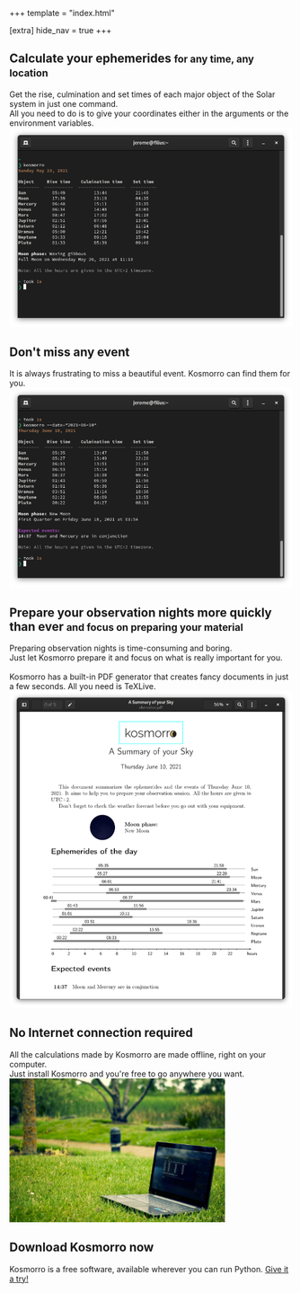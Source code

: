 +++
template = "index.html"

[extra]
hide_nav = true
+++

## Calculate your ephemerides <small>for any time, any location</small>

<div class="feature">
    <span class="explain">
        Get the rise, culmination and set times of each major object of the Solar system in just one command.<br />
        All you need to do is to give your coordinates either in the arguments or the environment variables.
    </span>
    <span class="screenshot">
        <img src="/img/screenshots/terminal/basic-command.png" alt="Kosmorro's basic command" />
    </span>
</div>

## Don't miss any event

<div class="feature">
    <span class="explain">
        It is always frustrating to miss a beautiful event. Kosmorro can find them for you.
    </span>
    <span class="screenshot">
        <img src="/img/screenshots/terminal/events-detection.png" alt="When an event is found, it is displayed in the command returned" />
    </span>
</div>

## Prepare your observation nights more quickly than ever <small>and focus on preparing your material</small>

<div class="feature">
    <span class="explain">
        Preparing observation nights is time-consuming and boring.<br />
        Just let Kosmorro prepare it and focus on what is really important for you.<br /><br />
        Kosmorro has a built-in PDF generator that creates fancy documents in just a few seconds. All you need is TeXLive.
    </span>
    <span class="screenshot">
        <img src="/img/screenshots/output-pdf.png" alt="Example of generated PDF document" />
    </span>
</div>

## No Internet connection required

<div class="feature">
    <span class="explain">
        All the calculations made by Kosmorro are made offline, right on your computer.<br />
        Just install Kosmorro and you're free to go anywhere you want.
    </span>
    <span class="screenshot">
        <img src="/img/offline.jpg" alt="" aria-hidden="true" style="max-height: 256px" />
    </span>
</div>

<section class="download">
    <h2>Download Kosmorro now</h2>
    <p>Kosmorro is a free software, available wherever you can run Python. <a href="/cli/download">Give it a try!</a></p>
</section>
